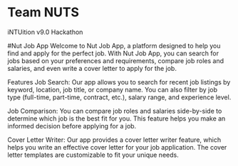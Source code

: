 # Team NUTS
iNTUition v9.0 Hackathon

#Nut Job App
Welcome to Nut Job App, a platform designed to help you find and apply for the perfect job. With Nut Job App, you can search for jobs based on your preferences and requirements, compare job roles and salaries, and even write a cover letter to apply for the job.

Features
Job Search: Our app allows you to search for recent job listings by keyword, location, job title, or company name. You can also filter by job type (full-time, part-time, contract, etc.), salary range, and experience level.

Job Comparison: You can compare job roles and salaries side-by-side to determine which job is the best fit for you. This feature helps you make an informed decision before applying for a job.

Cover Letter Writer: Our app provides a cover letter writer feature, which helps you write an effective cover letter for your job application. The cover letter templates are customizable to fit your unique needs.

